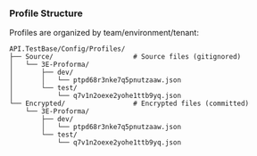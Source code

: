 ### Profile Structure

Profiles are organized by team/environment/tenant:
```
API.TestBase/Config/Profiles/
├── Source/                    # Source files (gitignored)
│   └── 3E-Proforma/
│       ├── dev/
│       │   └── ptpd68r3nke7q5pnutzaaw.json
│       └── test/
│           └── q7v1n2oexe2yohe1ttb9yq.json
└── Encrypted/                 # Encrypted files (committed)
    └── 3E-Proforma/
        ├── dev/
        │   └── ptpd68r3nke7q5pnutzaaw.json
        └── test/
            └── q7v1n2oexe2yohe1ttb9yq.json
```